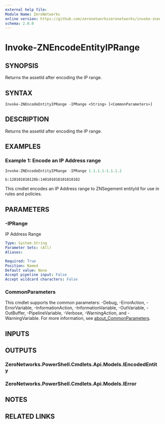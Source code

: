 ```yaml
---
external help file:
Module Name: ZeroNetworks
online version: https://github.com/zeronetworkszeronetworks/invoke-znencodeentityiprange
schema: 2.0.0
---
```


# Invoke-ZNEncodeEntityIPRange

## SYNOPSIS
Returns the assetId after encoding the IP range.

## SYNTAX

```
Invoke-ZNEncodeEntityIPRange -IPRange <String> [<CommonParameters>]
```

## DESCRIPTION
Returns the assetId after encoding the IP range.

## EXAMPLES

### Example 1: Encode an IP Address range
```powershell
Invoke-ZNEncodeEntityIPRange -IPRange 1.1.1.1-1.1.1.2 
```

```output
b:120101010120b:140101010101010102
```

This cmdlet encodes an IP Address range to ZNSegement entityId for use in rules and policies.

## PARAMETERS

### -IPRange
IP Address Range

```yaml
Type: System.String
Parameter Sets: (All)
Aliases:

Required: True
Position: Named
Default value: None
Accept pipeline input: False
Accept wildcard characters: False
```

### CommonParameters
This cmdlet supports the common parameters: -Debug, -ErrorAction, -ErrorVariable, -InformationAction, -InformationVariable, -OutVariable, -OutBuffer, -PipelineVariable, -Verbose, -WarningAction, and -WarningVariable. For more information, see [about_CommonParameters](http://go.microsoft.com/fwlink/?LinkID=113216).

## INPUTS

## OUTPUTS

### ZeroNetworks.PowerShell.Cmdlets.Api.Models.IEncodedEntity

### ZeroNetworks.PowerShell.Cmdlets.Api.Models.IError

## NOTES

## RELATED LINKS


